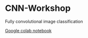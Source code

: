 # CNN-Workshop
Fully convolutional image classification

[Google colab notebook](https://colab.research.google.com/drive/1NyqBIfyG03MP7PHWWzAbB_B5tEdWIk48)
